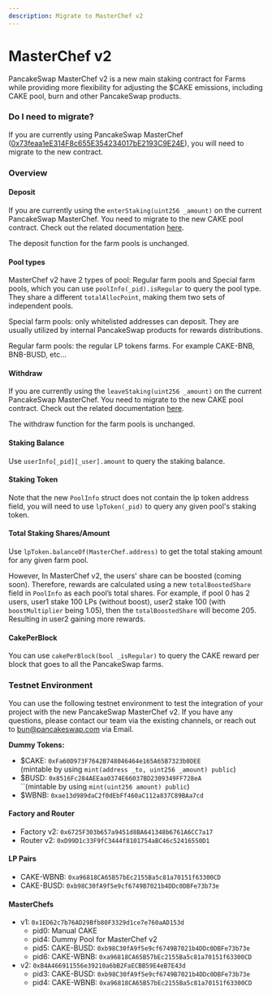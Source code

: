 ```yaml
---
description: Migrate to MasterChef v2
---
```


# MasterChef v2

PancakeSwap MasterChef v2 is a new main staking contract for Farms while providing more flexibility for adjusting the $CAKE emissions, including CAKE pool, burn and other PancakeSwap products.

### Do I need to migrate?

If you are currently using PancakeSwap MasterChef ([0x73feaa1eE314F8c655E354234017bE2193C9E24E](https://bscscan.com/address/0x73feaa1eE314F8c655E354234017bE2193C9E24E)), you will need to migrate to the new contract.

### Overview

#### Deposit&#x20;

If you are currently using the `enterStaking(uint256 _amount)` on the current PancakeSwap MasterChef. You need to migrate to the new CAKE pool contract. Check out the related documentation [here](cake-syrup-pool.md).

The deposit function for the farm pools is unchanged.

#### Pool types

MasterChef v2 have 2 types of pool: Regular farm pools and Special farm pools, which you can use `poolInfo(_pid).isRegular` to query the pool type. They share a different `totalAllocPoint`, making them two sets of independent pools.

Special farm pools: only whitelisted addresses can deposit. They are usually utilized by internal PancakeSwap products for rewards distributions.

Regular farm pools: the regular LP tokens farms. For example CAKE-BNB, BNB-BUSD, etc…

#### Withdraw

If you are currently using the `leaveStaking(uint256 _amount)` on the current PancakeSwap MasterChef. You need to migrate to the new CAKE pool contract. Check out the related documentation [here](cake-syrup-pool.md).

The withdraw function for the farm pools is unchanged.

#### Staking Balance

Use `userInfo[_pid][_user].amount` to query the staking balance.

#### Staking Token&#x20;

Note that the new `PoolInfo` struct does not contain the lp token address field, you will need to use `lpToken(_pid)` to query any given pool's staking token.&#x20;

#### Total Staking Shares/Amount

Use `lpToken.balanceOf(MasterChef.address)` to get the total staking amount for any given farm pool.

However, In MasterChef v2, the users' share can be boosted (coming soon). Therefore, rewards are calculated using a new `totalBoostedShare` field in `PoolInfo` as each pool’s total shares. For example, if pool 0 has 2 users, user1 stake 100 LPs (without boost), user2 stake 100 (with `boostMultiplier` being 1.05), then the `totalBoostedShare` will become 205. Resulting in user2 gaining more rewards.

#### CakePerBlock

You can use `cakePerBlock(bool _isRegular)` to query the CAKE reward per block that goes to all the PancakeSwap farms.

### Testnet Environment

You can use the following testnet environment to test the integration of your project with the new PancakeSwap MasterChef v2. If you have any questions, please contact our team via the existing channels, or reach out to bun@pancakeswap.com via Email.

**Dummy Tokens:**

* $CAKE: `0xFa60D973F7642B748046464e165A65B7323b0DEE`\
  (mintable by using `mint(address _to, uint256 _amount) public`)
* $BUSD: `0x8516Fc284AEEaa0374E66037BD2309349FF728eA`\
  ``(mintable by using `mint(uint256 amount) public`)
* $WBNB: `0xae13d989daC2f0dEbFf460aC112a837C89BAa7cd`

#### Factory and Router

* Factory v2: `0x6725F303b657a9451d8BA641348b6761A6CC7a17`
* Router v2: `0xD99D1c33F9fC3444f8101754aBC46c52416550D1`

#### LP Pairs

* CAKE-WBNB: `0xa96818CA65B57bEc2155Ba5c81a70151f63300CD`
* CAKE-BUSD: `0xb98C30fA9f5e9cf6749B7021b4DDc0DBFe73b73e`

#### MasterChefs

* v1: `0x1ED62c7b76AD29Bfb80F3329d1ce7e760aAD153d`
  * pid0: Manual CAKE
  * pid4: Dummy Pool for MasterChef v2
  * pid5: CAKE-BUSD: `0xb98C30fA9f5e9cf6749B7021b4DDc0DBFe73b73e`
  * pid6: CAKE-WBNB: `0xa96818CA65B57bEc2155Ba5c81a70151f63300CD`
* v2: `0xB4A466911556e39210a6bB2FaECBB59E4eB7E43d`
  * pid3: CAKE-BUSD: `0xb98C30fA9f5e9cf6749B7021b4DDc0DBFe73b73e`
  * pid4: CAKE-WBNB: `0xa96818CA65B57bEc2155Ba5c81a70151f63300CD`

